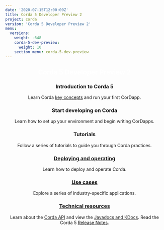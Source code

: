 ```yaml
---
date: '2020-07-15T12:00:00Z'
title: Corda 5 Developer Preview 2
project: corda
version: 'Corda 5 Developer Preview 2'
menu:
  versions:
    weight: -648
    corda-5-dev-preview:
      weight: 10  
    section_menu: corda-5-dev-preview      
---
```

<section class="section" style="text-align:center; color:white; background-image:url('bg-dark.jpg');">
  <h1>
    Corda 5 Developer Preview 2
  </h1>
</section>
<section class="section">
  <div class="row row-cols-1 row-cols-md-2 row-cols-xl-3 g-5">
<!--
  <div class="col">
    <div class="card h-100"  style="text-align: center">
      <div class="card-body">
        <h3 class="card-title">
        <a href="en/get-started.html">
          <img src='{{ "icons/agenda-bookmark.svg" | relURL }}' alt="Get started"  height="48" class="light-only">
          <img src='{{ "icons/agenda-bookmark-white.svg" | relURL }}' alt="Get started"  height="48" class="dark-only">
        </a>
          <span>Title</span></h3>
        <p>.........</p>
      </div>
      <div class="card-footer">
        <a href="5.0-dev-preview-2/release-notes/release-notes-c5dp2.html" class="btn rounded">Button text</a>
      </div>
    </div>
  </div>
-->  
<div class="col">
  <div class="card h-100"  style="text-align: center">
    <div class="card-body">
      <h3 class="card-title">
        <span>Introduction to Corda 5</span></h3>
      <p>Learn Corda <a href="5.0-dev-preview-2/introduction/key-concepts.html" class="fw-semibold">key concepts</a> and run your first CorDapp.</p>
    </div>
  </div>
</div>
<div class="col">
       <div class="card h-100" style="text-align: center">
         <div class="card-body">
           <h3 class="card-title">
             <span>Start developing on Corda</span></h3>
           <p>Learn how to set up your environment and begin writing CorDapps.</p>
         </div>
       </div>
     </div>
     <div class="col">
       <div class="card h-100" style="text-align: center">
         <div class="card-body">
           <h3 class="card-title">   
             <span>Tutorials</span></h3>
             <p>Follow a series of tutorials to guide you through Corda practices.</p>
         </div>
       </div>
     </div>
<div class="col">
  <div class="card h-100"  style="text-align: center">
    <div class="card-body">
      <h3 class="card-title">
      <a href="5.0-dev-preview-2/deploying/overview.html">
        <span>Deploying and operating</span></h3></a>
        <p>Learn how to deploy and operate Corda.</p>
    </div>
  </div>
</div>
<div class="col">
  <div class="card h-100"  style="text-align: center">
    <div class="card-body">
      <h3 class="card-title">
      <a href="5.0-dev-preview-2/use-cases/overview.html">
        <span>Use cases</span></h3></a>
        <p>Explore a series of industry-specific applications.</p>
      </ul>
    </div>
  </div>
</div>
<div class="col">
  <div class="card h-100"  style="text-align: center">
    <div class="card-body">
      <h3 class="card-title">
      <a href="5.0-dev-preview-2/technical-resources/overview.html">
        <span>Technical resources</span></h3></a>
        <p>Learn about the <a href="5.0-dev-preview-2/api-ref/corda-api.html" class="fw-semibold">Corda API</a> and view the <a href="5.0-dev-preview-2/api-ref/api-refs.html" class="fw-semibold">Javadocs and KDocs</a>. Read the Corda 5 <a href="5.0-dev-preview-2/release-notes/highlights.html" class="fw-semibold">Release Notes</a>.</p>
    </div>
  </div>
</div>
</section>
